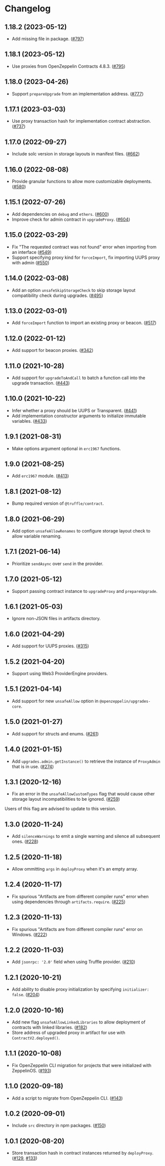 # Changelog

## 1.18.2 (2023-05-12)

- Add missing file in package. ([#797](https://github.com/OpenZeppelin/openzeppelin-upgrades/pull/797))

## 1.18.1 (2023-05-12)

- Use proxies from OpenZeppelin Contracts 4.8.3. ([#795](https://github.com/OpenZeppelin/openzeppelin-upgrades/pull/795))

## 1.18.0 (2023-04-26)

- Support `prepareUpgrade` from an implementation address. ([#777](https://github.com/OpenZeppelin/openzeppelin-upgrades/issues/777))

## 1.17.1 (2023-03-03)

- Use proxy transaction hash for implementation contract abstraction. ([#737](https://github.com/OpenZeppelin/openzeppelin-upgrades/pull/737))

## 1.17.0 (2022-09-27)

- Include solc version in storage layouts in manifest files. ([#662](https://github.com/OpenZeppelin/openzeppelin-upgrades/pull/662))

## 1.16.0 (2022-08-08)

- Provide granular functions to allow more customizable deployments. ([#580](https://github.com/OpenZeppelin/openzeppelin-upgrades/issues/580))

## 1.15.1 (2022-07-26)

- Add dependencies on `debug` and `ethers`. ([#600](https://github.com/OpenZeppelin/openzeppelin-upgrades/pull/600))
- Improve check for admin contract in `upgradeProxy`. ([#604](https://github.com/OpenZeppelin/openzeppelin-upgrades/pull/604))

## 1.15.0 (2022-03-29)

- Fix "The requested contract was not found" error when importing from an interface ([#549](https://github.com/OpenZeppelin/openzeppelin-upgrades/issues/549))
- Support specifying proxy kind for `forceImport`, fix importing UUPS proxy with admin ([#550](https://github.com/OpenZeppelin/openzeppelin-upgrades/pull/550))

## 1.14.0 (2022-03-08)

- Add an option `unsafeSkipStorageCheck` to skip storage layout compatibility check during upgrades. ([#495](https://github.com/OpenZeppelin/openzeppelin-upgrades/pull/495))

## 1.13.0 (2022-03-01)

- Add `forceImport` function to import an existing proxy or beacon. ([#517](https://github.com/OpenZeppelin/openzeppelin-upgrades/pull/517))

## 1.12.0 (2022-01-12)

- Add support for beacon proxies. ([#342](https://github.com/OpenZeppelin/openzeppelin-upgrades/issues/342))

## 1.11.0 (2021-10-28)

- Add support for `upgradeToAndCall` to batch a function call into the upgrade transaction. ([#443](https://github.com/OpenZeppelin/openzeppelin-upgrades/pull/443))

## 1.10.0 (2021-10-22)

- Infer whether a proxy should be UUPS or Transparent. ([#441](https://github.com/OpenZeppelin/openzeppelin-upgrades/pull/441))
- Add implementation constructor arguments to initialize immutable variables. ([#433](https://github.com/OpenZeppelin/openzeppelin-upgrades/pull/433))

## 1.9.1 (2021-08-31)

- Make options argument optional in `erc1967` functions.

## 1.9.0 (2021-08-25)

- Add `erc1967` module. ([#413](https://github.com/OpenZeppelin/openzeppelin-upgrades/pull/413))

## 1.8.1 (2021-08-12)

- Bump required version of `@truffle/contract`.

## 1.8.0 (2021-06-29)

- Add option `unsafeAllowRenames` to configure storage layout check to allow variable renaming.

## 1.7.1 (2021-06-14)

- Prioritize `sendAsync` over `send` in the provider.

## 1.7.0 (2021-05-12)

- Support passing contract instance to `upgradeProxy` and `prepareUpgrade`.

## 1.6.1 (2021-05-03)

- Ignore non-JSON files in artifacts directory.

## 1.6.0 (2021-04-29)

- Add support for UUPS proxies. ([#315](https://github.com/OpenZeppelin/openzeppelin-upgrades/pull/315))

## 1.5.2 (2021-04-20)

- Support using Web3 ProviderEngine providers.

## 1.5.1 (2021-04-14)

- Add support for new `unsafeAllow` option in `@openzeppelin/upgrades-core`.

## 1.5.0 (2021-01-27)

- Add support for structs and enums. ([#261](https://github.com/OpenZeppelin/openzeppelin-upgrades/pull/261))

## 1.4.0 (2021-01-15)

- Add `upgrades.admin.getInstance()` to retrieve the instance of `ProxyAdmin` that is in use. ([#274](https://github.com/OpenZeppelin/openzeppelin-upgrades/pull/274))

## 1.3.1 (2020-12-16)

- Fix an error in the `unsafeAllowCustomTypes` flag that would cause other storage layout incompatibilities to be ignored. ([#259](https://github.com/OpenZeppelin/openzeppelin-upgrades/pull/259))

Users of this flag are advised to update to this version.

## 1.3.0 (2020-11-24)

- Add `silenceWarnings` to emit a single warning and silence all subsequent ones. ([#228](https://github.com/OpenZeppelin/openzeppelin-upgrades/pull/228))

## 1.2.5 (2020-11-18)

- Allow ommitting `args` in `deployProxy` when it's an empty array.

## 1.2.4 (2020-11-17)

- Fix spurious "Artifacts are from different compiler runs" error when using dependencies through `artifacts.require`. ([#225](https://github.com/OpenZeppelin/openzeppelin-upgrades/pull/225))

## 1.2.3 (2020-11-13)

- Fix spurious "Artifacts are from different compiler runs" error on Windows. ([#222](https://github.com/OpenZeppelin/openzeppelin-upgrades/pull/222))

## 1.2.2 (2020-11-03)

- Add `jsonrpc: '2.0'` field when using Truffle provider. ([#210](https://github.com/OpenZeppelin/openzeppelin-upgrades/pull/210))

## 1.2.1 (2020-10-21)

- Add ability to disable proxy initialization by specifying `initializer: false`. ([#204](https://github.com/OpenZeppelin/openzeppelin-upgrades/pull/204))

## 1.2.0 (2020-10-16)

- Add new flag `unsafeAllowLinkedLibraries` to allow deployment of contracts with linked libraries. ([#182](https://github.com/OpenZeppelin/openzeppelin-upgrades/pull/182))
- Store address of upgraded proxy in artifact for use with `ContractV2.deployed()`.

## 1.1.1 (2020-10-08)

- Fix OpenZeppelin CLI migration for projects that were initialized with ZeppelinOS. ([#193](https://github.com/OpenZeppelin/openzeppelin-upgrades/pull/193))

## 1.1.0 (2020-09-18)

- Add a script to migrate from OpenZeppelin CLI. ([#143](https://github.com/OpenZeppelin/openzeppelin-upgrades/pull/143))

## 1.0.2 (2020-09-01)

- Include `src` directory in npm packages. ([#150](https://github.com/OpenZeppelin/openzeppelin-upgrades/pull/150))

## 1.0.1 (2020-08-20)

- Store transaction hash in contract instances returned by `deployProxy`. ([#129](https://github.com/OpenZeppelin/openzeppelin-upgrades/pull/129), [#133](https://github.com/OpenZeppelin/openzeppelin-upgrades/pull/133))
